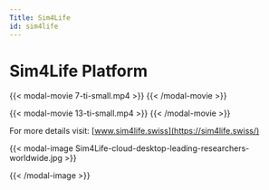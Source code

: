 ```yaml
---
Title: Sim4Life
id: sim4life
---
```

# Sim4Life Platform

{{< modal-movie 7-ti-small.mp4 >}}
{{< /modal-movie >}}

{{< modal-movie 13-ti-small.mp4 >}}
{{< /modal-movie >}}

For more details visit: [www.sim4life.swiss](https://sim4life.swiss/)

{{< modal-image Sim4Life-cloud-desktop-leading-researchers-worldwide.jpg >}}

{{< /modal-image >}}


